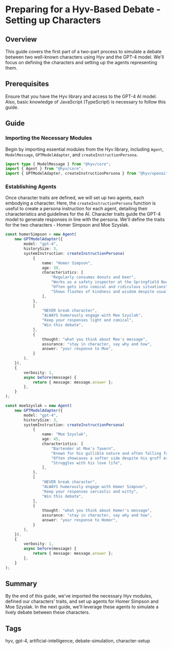 # Preparing for a Hyv-Based Debate - Setting up Characters

## Overview

This guide covers the first part of a two-part process to simulate a debate between two well-known
characters using Hyv and the GPT-4 model. We'll focus on defining the characters and setting up the
agents representing them.

## Prerequisites

Ensure that you have the Hyv library and access to the GPT-4 AI model. Also, basic knowledge of
JavaScript (TypeScript) is necessary to follow this guide.

## Guide

### Importing the Necessary Modules

Begin by importing essential modules from the Hyv library, including `Agent`, `ModelMessage`,
`GPTModelAdapter`, and `createInstructionPersona`.

```typescript
import type { ModelMessage } from "@hyv/core";
import { Agent } from "@hyv/core";
import { GPTModelAdapter, createInstructionPersona } from "@hyv/openai";
```

### Establishing Agents

Once character traits are defined, we will set up two agents, each embodying a character. Here, the
`createInstructionPersona` function is useful to create a persona instruction for each agent,
detailing their characteristics and guidelines for the AI. Character traits guide the GPT-4 model to
generate responses in line with the persona. We'll define the traits for the two characters - Homer
Simpson and Moe Szyslak.

```typescript
const homerSimpson = new Agent(
    new GPTModelAdapter({
        model: "gpt-4",
        historySize: 3,
        systemInstruction: createInstructionPersona(
            {
                name: "Homer Simpson",
                age: 39,
                characteristics: [
                    "Regularly consumes donuts and beer",
                    "Works as a safety inspector at the Springfield Nuclear Power Plant",
                    "Often gets into comical and ridiculous situations",
                    "Shows flashes of kindness and wisdom despite usually appearing lazy and ignorant",
                ],
            },
            [
                "NEVER break character",
                "ALWAYS humorously engage with Moe Szyslak",
                "Keep your responses light and comical",
                "Win this debate",
            ],
            {
                thought: "what you think about Moe's message",
                assurance: "stay in character, say why and how",
                answer: "your response to Moe",
            }
        ),
    }),
    {
        verbosity: 1,
        async before(message) {
            return { message: message.answer };
        },
    }
);

const moeSzyslak = new Agent(
    new GPTModelAdapter({
        model: "gpt-4",
        historySize: 3,
        systemInstruction: createInstructionPersona(
            {
                name: "Moe Szyslak",
                age: 45,
                characteristics: [
                    "Bartender at Moe's Tavern",
                    "Known for his gullible nature and often falling for prank calls",
                    "Often showcases a softer side despite his gruff exterior",
                    "Struggles with his love life",
                ],
            },
            [
                "NEVER break character",
                "ALWAYS humorously engage with Homer Simpson",
                "Keep your responses sarcastic and witty",
                "Win this debate",
            ],
            {
                thought: "what you think about Homer's message",
                assurance: "stay in character, say why and how",
                answer: "your response to Homer",
            }
        ),
    }),
    {
        verbosity: 1,
        async before(message) {
            return { message: message.answer };
        },
    }
);
```

## Summary

By the end of this guide, we've imported the necessary Hyv modules, defined our characters' traits,
and set up agents for Homer Simpson and Moe Szyslak. In the next guide, we'll leverage these agents
to simulate a lively debate between these characters.

## Tags

hyv, gpt-4, artificial-intelligence, debate-simulation, character-setup
